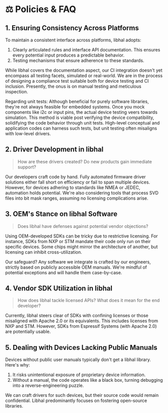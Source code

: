 # ⚖️ Policies & FAQ

## 1. **Ensuring Consistency Across Platforms**

To maintain a consistent interface across platforms, libhal adopts:

1. Clearly articulated rules and interface API documentation. This ensures every
   potential input produces a predictable behavior.
2. Testing mechanisms that ensure adherence to these standards.

While libhal covers the documentation aspect, our CI integration doesn't yet
encompass all testing facets, simulated or real-world. We are in the process of
designing a compliance test suitable both for device testing and CI inclusion.
Presently, the onus is on manual testing and meticulous inspection.

Regarding unit tests: Although beneficial for purely software libraries, they're
not always feasible for embedded systems. Once you mock components like i2c or
input pins, the actual device testing veers towards simulation. This method is
viable post verifying the device compatibility, solidifying the code behavior
through unit tests. High-level conceptual and application codes can harness such
tests, but unit testing often misaligns with low-level drivers.

## 2. **Driver Development in libhal**

> How are these drivers created? Do new products gain immediate support?

Our developers craft code by hand. Fully automated firmware driver solutions
either fall short on efficiency or fail to span multiple devices. However, for
devices adhering to standards like NMEA or JEDEC, automation holds potential.
We're also considering tools that process SVD files into bit mask ranges,
assuming no licensing complications arise.

## 3. **OEM's Stance on libhal Software**

> Does libhal have defenses against potential vendor objections?

Using OEM-developed SDKs can be tricky due to restrictive licensing. For
instance, SDKs from NXP or STM mandate their code only run on their specific
devices. Some chips might mirror the architecture of another, but licensing can
inhibit cross-utilization.

Our safeguard? Any software we integrate is crafted by our engineers, strictly
based on publicly accessible OEM manuals. We're mindful of potential exceptions
and will handle them case-by-case.

## 4. **Vendor SDK Utilization in libhal**

> How does libhal tackle licensed APIs? What does it mean for the end developer?

Currently, libhal steers clear of SDKs with confining licenses or those
misaligned with Apache 2.0 or its equivalents. This includes licenses from NXP
and STM. However, SDKs from Espressif Systems (with Apache 2.0) are potentially
usable.

## 5. **Dealing with Devices Lacking Public Manuals**

Devices without public user manuals typically don't get a libhal library. Here's
why:

1. It risks unintentional exposure of proprietary device information.
2. Without a manual, the code operates like a black box, turning debugging into
   a reverse-engineering puzzle.

We can craft drivers for such devices, but their source code would remain
confidential. Libhal predominantly focuses on fostering open-source libraries.
